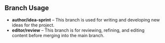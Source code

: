 ## Branch Usage

- **author/idea-sprint** – This branch is used for writing and developing new ideas for the project.
- **editor/review** – This branch is for reviewing, refining, and editing content before merging into the main branch.

